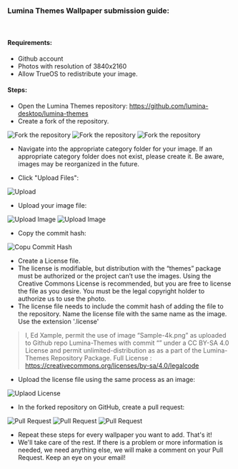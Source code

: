 ### Lumina Themes Wallpaper submission guide:
﻿
#### Requirements:

+ Github account
+ Photos with resolution of 3840x2160
+ Allow TrueOS to redistribute your image.

#### Steps:

+ Open the Lumina Themes repository: https://github.com/lumina-desktop/lumina-themes
+ Create a fork of the repository. 

![Fork the repository](https://github.com/lumina-desktop/lumina-themes/content/fork_repo.png)
![Fork the repository](https://github.com/lumina-desktop/lumina-themes/content/fork_repo_2.png)
![Fork the repository](https://github.com/lumina-desktop/lumina-themes/content/fork_repo_3.png)


+ Navigate into the appropriate category folder for your image. If an appropriate category folder does not exist, please create it.  Be aware, images may be 
reorganized in the future.

+ Click "Upload Files": 

![Upload](https://github.com/lumina-desktop/lumina-themes/content/upload_files.png)

+ Upload your image file:

![Upload Image](https://github.com/lumina-desktop/lumina-themes/content/upload_files_2.png)
![Upload Image](https://github.com/lumina-desktop/lumina-themes/content/upload_files_3.png)

+ Copy the commit hash: 

![Copu Commit Hash](https://github.com/lumina-desktop/lumina-themes/content/get_commit_hash.png)

+ Create a License file.
+ The license is modifiable, but distribution with the “themes” package must be authorized or the project can’t use the images. Using the Creative Commons 
License is recommended, but you are free to license the file as you desire.  You must be the legal copyright holder to authorize us to use the photo.
+ The license file needs to include the commit hash of adding the file to the repository.  Name the license file with the same name as the image. Use the 
extension '.license' 

> I, Ed Xample, permit the use of image “Sample-4k.png” as uploaded to Github repo Lumina-Themes with commit “<Commit Hash>” under a CC BY-SA 4.0 License and 
permit unlimited-distribution as as a part of the Lumina-Themes Repository Package.
Full License : https://creativecommons.org/licenses/by-sa/4.0/legalcode


+ Upload the license file using the same process as an image: 

![Uplaod License](https://github.com/lumina-desktop/lumina-themes/content/upload_files_4.png)

+ In the forked repository on GitHub, create a pull request:

![Pull Request](https://github.com/lumina-desktop/lumina-themes/content/pull_request.png)
![Pull Request](https://github.com/lumina-desktop/lumina-themes/content/pull_request_2.png)
![Pull Request](https://github.com/lumina-desktop/lumina-themes/content/pull_request_3.png)

+ Repeat these steps for every wallpaper you want to add. That's it! 
+ We'll take care of the rest. If there is a problem or more information is needed, we need 
anything else, we will make a comment on your Pull Request. Keep an eye on your email!
